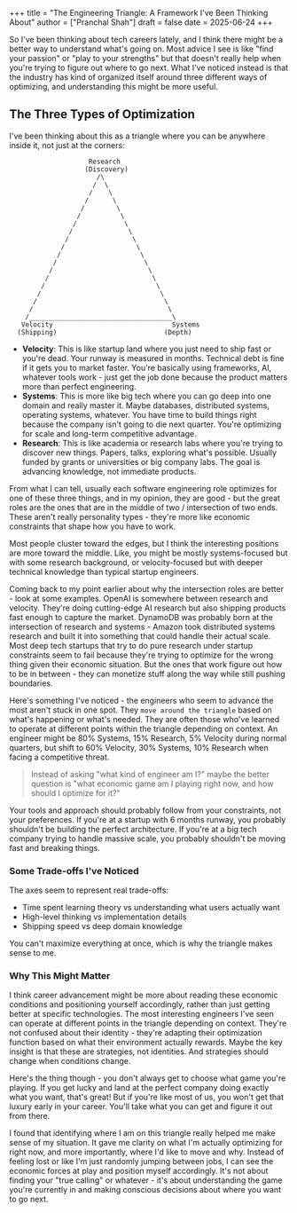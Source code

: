 +++
title = "The Engineering Triangle: A Framework I've Been Thinking About"
author = ["Pranchal Shah"]
draft = false
date = 2025-06-24
+++

So I've been thinking about tech careers lately, and I think there might be a better way to understand what's going on. Most advice I see is like "find your passion" or "play to your strengths" but that doesn't really help when you're trying to figure out where to go next. What I've noticed instead is that the industry has kind of organized itself around three different ways of optimizing, and understanding this might be more useful.

## The Three Types of Optimization

I've been thinking about this as a triangle where you can be anywhere inside it, not just at the corners:

```
                    Research
                   (Discovery)
                      /\
                     /  \
                    /    \
                   /      \
                  /        \
                 /          \
                /            \
               /              \
              /                \
             /                  \
            /                    \
           /                      \
          /                        \
         /                          \
        /                            \
       /                              \
      /                                \
     /                                  \
    /____________________________________\
   Velocity                              Systems
  (Shipping)                           (Depth)
```

- **Velocity**: This is like startup land where you just need to ship fast or you're dead. Your runway is measured in months. Technical debt is fine if it gets you to market faster. You're basically using frameworks, AI, whatever tools work - just get the job done because the product matters more than perfect engineering.
- **Systems**: This is more like big tech where you can go deep into one domain and really master it. Maybe databases, distributed systems, operating systems, whatever. You have time to build things right because the company isn't going to die next quarter. You're optimizing for scale and long-term competitive advantage.
- **Research**: This is like academia or research labs where you're trying to discover new things. Papers, talks, exploring what's possible. Usually funded by grants or universities or big company labs. The goal is advancing knowledge, not immediate products.

From what I can tell, usually each software engineering role optimizes for one of these three things, and in my opinion, they are good - but the great roles are the ones that are in the middle of two / intersection of two ends. These aren't really personality types - they're more like economic constraints that shape how you have to work.

Most people cluster toward the edges, but I think the interesting positions are more toward the middle. Like, you might be mostly systems-focused but with some research background, or velocity-focused but with deeper technical knowledge than typical startup engineers.

Coming back to my point earlier about why the intersection roles are better - look at some examples. OpenAI is somewhere between research and velocity. They're doing cutting-edge AI research but also shipping products fast enough to capture the market. DynamoDB was probably born at the intersection of research and systems - Amazon took distributed systems research and built it into something that could handle their actual scale. Most deep tech startups that try to do pure research under startup constraints seem to fail because they're trying to optimize for the wrong thing given their economic situation. But the ones that work figure out how to be in between - they can monetize stuff along the way while still pushing boundaries.

Here's something I've noticed - the engineers who seem to advance the most aren't stuck in one spot. They `move around the triangle` based on what's happening or what's needed. They are often those who've learned to operate at different points within the triangle depending on context. An engineer might be 80% Systems, 15% Research, 5% Velocity during normal quarters, but shift to 60% Velocity, 30% Systems, 10% Research when facing a competitive threat.

> Instead of asking "what kind of engineer am I?" maybe the better question is "what economic game am I playing right now, and how should I optimize for it?"

Your tools and approach should probably follow from your constraints, not your preferences. If you're at a startup with 6 months runway, you probably shouldn't be building the perfect architecture. If you're at a big tech company trying to handle massive scale, you probably shouldn't be moving fast and breaking things.

### Some Trade-offs I've Noticed

The axes seem to represent real trade-offs:
- Time spent learning theory vs understanding what users actually want
- High-level thinking vs implementation details
- Shipping speed vs deep domain knowledge

You can't maximize everything at once, which is why the triangle makes sense to me.

### Why This Might Matter

I think career advancement might be more about reading these economic conditions and positioning yourself accordingly, rather than just getting better at specific technologies.
The most interesting engineers I've seen can operate at different points in the triangle depending on context. They're not confused about their identity - they're adapting their optimization function based on what their environment actually rewards.
Maybe the key insight is that these are strategies, not identities. And strategies should change when conditions change.

Here's the thing though - you don't always get to choose what game you're playing. If you get lucky and land at the perfect company doing exactly what you want, that's great! But if you're like most of us, you won't get that luxury early in your career. You'll take what you can get and figure it out from there.

I found that identifying where I am on this triangle really helped me make sense of my situation. It gave me clarity on what I'm actually optimizing for right now, and more importantly, where I'd like to move and why. Instead of feeling lost or like I'm just randomly jumping between jobs, I can see the economic forces at play and position myself accordingly.
It's not about finding your "true calling" or whatever - it's about understanding the game you're currently in and making conscious decisions about where you want to go next.
